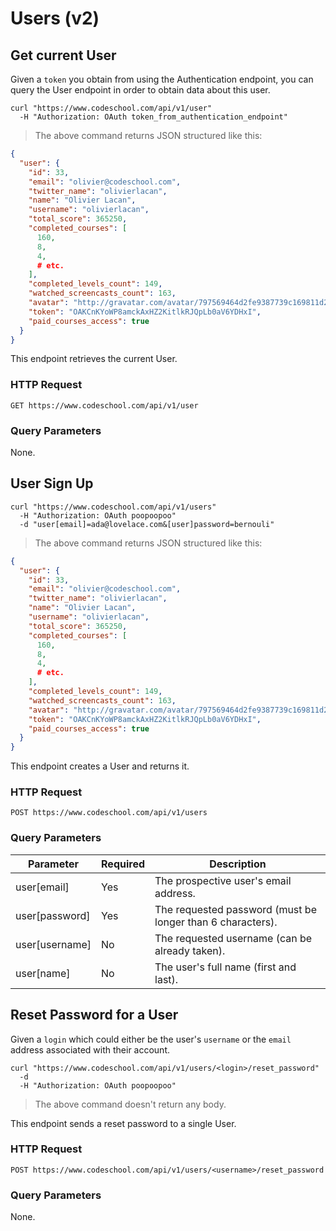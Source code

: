 # Users (v2)

## Get current User

Given a `token` you obtain from using the Authentication endpoint,
you can query the User endpoint in order to obtain data about this user.

```shell
curl "https://www.codeschool.com/api/v1/user"
  -H "Authorization: OAuth token_from_authentication_endpoint"
```
> The above command returns JSON structured like this:

```json
{
  "user": {
    "id": 33,
    "email": "olivier@codeschool.com",
    "twitter_name": "olivierlacan",
    "name": "Olivier Lacan",
    "username": "olivierlacan",
    "total_score": 365250,
    "completed_courses": [
      160,
      8,
      4,
      # etc.
    ],
    "completed_levels_count": 149,
    "watched_screencasts_count": 163,
    "avatar": "http://gravatar.com/avatar/797569464d2fe9387739c169811d2d60.jpg?s=80&r=pg&d=http%3A%2F%2Fgravatar.com%2Favatar%2F1c02274fedcce55a289172bfb8db25ab.jpg%3Fs%3D80%26r%3Dpg",
    "token": "OAKCnKYoWP8amckAxHZ2KitlkRJQpLb0aV6YDHxI",
    "paid_courses_access": true
  }
}
```

This endpoint retrieves the current User.

### HTTP Request

`GET https://www.codeschool.com/api/v1/user`

### Query Parameters

None.

## User Sign Up

```shell
curl "https://www.codeschool.com/api/v1/users"
  -H "Authorization: OAuth poopoopoo"
  -d "user[email]=ada@lovelace.com&[user]password=bernouli"
```
> The above command returns JSON structured like this:

```json
{
  "user": {
    "id": 33,
    "email": "olivier@codeschool.com",
    "twitter_name": "olivierlacan",
    "name": "Olivier Lacan",
    "username": "olivierlacan",
    "total_score": 365250,
    "completed_courses": [
      160,
      8,
      4,
      # etc.
    ],
    "completed_levels_count": 149,
    "watched_screencasts_count": 163,
    "avatar": "http://gravatar.com/avatar/797569464d2fe9387739c169811d2d60.jpg?s=80&r=pg&d=http%3A%2F%2Fgravatar.com%2Favatar%2F1c02274fedcce55a289172bfb8db25ab.jpg%3Fs%3D80%26r%3Dpg",
    "token": "OAKCnKYoWP8amckAxHZ2KitlkRJQpLb0aV6YDHxI",
    "paid_courses_access": true
  }
}
```

This endpoint creates a User and returns it.

### HTTP Request

`POST https://www.codeschool.com/api/v1/users`

### Query Parameters

Parameter | Required | Description
--------- | ------- | -----------
user[email] | Yes | The prospective user's email address.
user[password] | Yes | The requested password (must be longer than 6 characters).
user[username] | No | The requested username (can be already taken).
user[name] | No | The user's full name (first and last).

## Reset Password for a User

Given a `login` which could either be the user's `username` or the
`email` address associated with their account.

```shell
curl "https://www.codeschool.com/api/v1/users/<login>/reset_password"
  -d
  -H "Authorization: OAuth poopoopoo"
```
> The above command doesn't return any body.

This endpoint sends a reset password to a single User.

### HTTP Request

`POST https://www.codeschool.com/api/v1/users/<username>/reset_password`

### Query Parameters

None.
